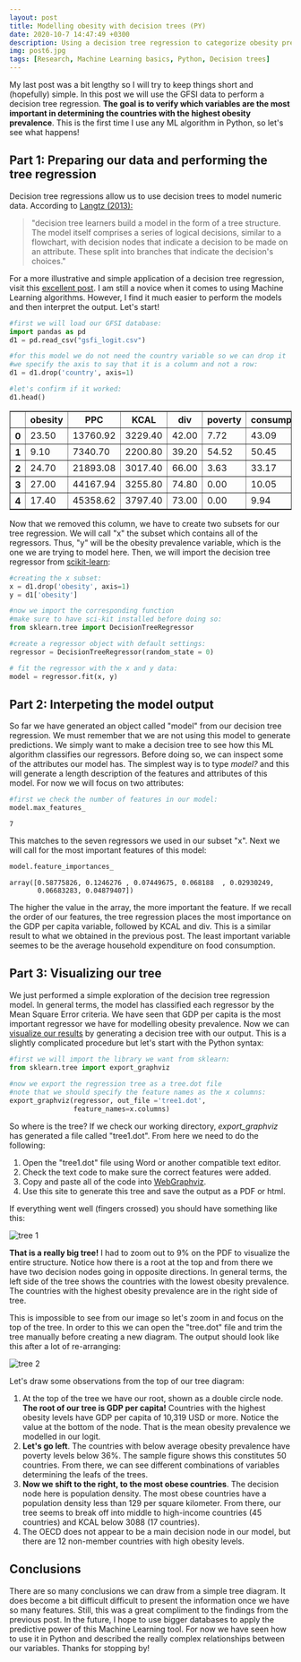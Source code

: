 ```yaml
---
layout: post
title: Modelling obesity with decision trees (PY)
date: 2020-10-7 14:47:49 +0300
description: Using a decision tree regression to categorize obesity prevalence in 112 countries
img: post6.jpg
tags: [Research, Machine Learning basics, Python, Decision trees]
---
```


My last post was a bit lengthy so I will try to keep things short and (hopefully) simple. In this post we will use the GFSI data to perform a decision tree regression. **The goal is to verify which variables are the most important in determining the countries with the highest obesity prevalence**. This is the first time I use any ML algorithm in Python, so let's see what happens!

## Part 1: Preparing our data and performing the tree regression

Decision tree regressions allow us to use decision trees to model numeric data. According to [Langtz (2013):](https://hub.packtpub.com/brett-lantz-shows-how-data-scientists-learn-building-algorithms-in-third-edition-machine-learning-r/) 
>"decision tree learners build a model in the form
>of a tree structure. The model itself comprises a series of logical decisions, similar to
>a flowchart, with decision nodes that indicate a decision to be made on an attribute.
>These split into branches that indicate the decision's choices."

For a more illustrative and simple application of a decision tree regression, visit this [excellent post](https://medium.com/swlh/making-data-trees-in-python-3a3ceb050cfd). I am still a novice when it comes to using Machine Learning algorithms. However, I find it much easier to perform the models and then interpret the output. Let's start!


```python
#first we will load our GFSI database:
import pandas as pd
d1 = pd.read_csv("gsfi_logit.csv")

#for this model we do not need the country variable so we can drop it
#we specify the axis to say that it is a column and not a row:
d1 = d1.drop('country', axis=1)

#let's confirm if it worked:
d1.head()
```




<div>
<style scoped>
    .dataframe tbody tr th:only-of-type {
        vertical-align: middle;
    }

    .dataframe tbody tr th {
        vertical-align: top;
    }

    .dataframe thead th {
        text-align: middle;
    }
</style>
<table border="1" class="dataframe">
  <thead>
    <tr style="text-align: middle;">
      <th></th>
      <th>obesity</th>
      <th>PPC</th>
      <th>KCAL</th>
      <th>div</th>
      <th>poverty</th>
      <th>consumption</th>
      <th>popdens</th>
      <th>OECD</th>
    </tr>
  </thead>
  <tbody>
    <tr>
      <th>0</th>
      <td>23.50</td>
      <td>13760.92</td>
      <td>3229.40</td>
      <td>42.00</td>
      <td>7.72</td>
      <td>43.09</td>
      <td>16.43</td>
      <td>0</td>
    </tr>
    <tr>
      <th>1</th>
      <td>9.10</td>
      <td>7340.70</td>
      <td>2200.80</td>
      <td>39.20</td>
      <td>54.52</td>
      <td>50.45</td>
      <td>21.61</td>
      <td>0</td>
    </tr>
    <tr>
      <th>2</th>
      <td>24.70</td>
      <td>21893.08</td>
      <td>3017.40</td>
      <td>66.00</td>
      <td>3.63</td>
      <td>33.17</td>
      <td>15.70</td>
      <td>0</td>
    </tr>
    <tr>
      <th>3</th>
      <td>27.00</td>
      <td>44167.94</td>
      <td>3255.80</td>
      <td>74.80</td>
      <td>0.00</td>
      <td>10.05</td>
      <td>3.06</td>
      <td>1</td>
    </tr>
    <tr>
      <th>4</th>
      <td>17.40</td>
      <td>45358.62</td>
      <td>3797.40</td>
      <td>73.00</td>
      <td>0.00</td>
      <td>9.94</td>
      <td>103.76</td>
      <td>1</td>
    </tr>
  </tbody>
</table>
</div>



Now that we removed this column, we have to create two subsets for our tree regression. We will call "x" the subset which contains all of the regressors. Thus, "y" will be the obesity prevalence variable, which is the one we are trying to model here. Then, we will import the decision tree regressor from [scikit-learn](https://scikit-learn.org/stable/modules/generated/sklearn.tree.DecisionTreeClassifier.html):


```python
#creating the x subset:
x = d1.drop('obesity', axis=1)
y = d1['obesity']

#now we import the corresponding function
#make sure to have sci-kit installed before doing so:
from sklearn.tree import DecisionTreeRegressor  

#create a regressor object with default settings:
regressor = DecisionTreeRegressor(random_state = 0)  

# fit the regressor with the x and y data:
model = regressor.fit(x, y)
```

## Part 2: Interpeting the model output

So far we have generated an object called "model" from our decision tree regression. We must remember that we are not using this model to generate predictions. We simply want to make a decision tree to see how this ML algorithm classifies our regressors. Before doing so, we can inspect some of the attributes our model has. The simplest way is to type *model?* and this will generate a length description of the features and attributes of this model. For now we will focus on two attributes:


```python
#first we check the number of features in our model:
model.max_features_
```




    7



This matches to the seven regressors we used in our subset "x". Next we will call for the most important features of this model:


```python
model.feature_importances_
```




    array([0.58775826, 0.1246276 , 0.07449675, 0.068188  , 0.02930249,
           0.06683283, 0.04879407])



The higher the value in the array, the more important the feature. If we recall the order of our features, the tree regression places the most importance on the GDP per capita variable, followed by KCAL and div. This is a similar result to what we obtained in the previous post. The least important variable seemes to be the average household expenditure on food consumption.

## Part 3: Visualizing our tree

We just performed a simple exploration of the decision tree regression model. In general terms, the model has classified each regressor by the Mean Square Error criteria. We have seen that GDP per capita is the most important regressor we have for modelling obesity prevalence. Now we can [visualize our results](https://www.geeksforgeeks.org/python-decision-tree-regression-using-sklearn/) by generating a decision tree with our output. This is a slightly complicated procedure but let's start with the Python syntax:


```python
#first we will import the library we want from sklearn:
from sklearn.tree import export_graphviz  
  
#now we export the regression tree as a tree.dot file
#note that we should specify the feature names as the x columns:
export_graphviz(regressor, out_file ='tree1.dot', 
                feature_names=x.columns) 
```

So where is the tree? If we check our working directory, *export_graphviz* has generated a file called "tree1.dot". From here we need to do the following:

1. Open the "tree1.dot" file using Word or another compatible text editor.
2. Check the text code to make sure the correct features were added.
3. Copy and paste all of the code into [WebGraphviz](http://www.webgraphviz.com).
4. Use this site to generate this tree and save the output as a PDF or html. 

If everything went well (fingers crossed) you should have something like this:

![tree 1]({{site.baseurl}}/assets/img/post6_p1.png)



**That is a really big tree!** I had to zoom out to 9% on the PDF to visualize the entire structure. Notice how there is a root at the top and from there we have two decision nodes going in opposite directions. In general terms, the left side of the tree shows the countries with the lowest obesity prevalence. The countries with the highest obesity prevalence are in the right side of tree. 

This is impossible to see from our image so let's zoom in and focus on the top of the tree. In order to this we can open the "tree.dot" file and trim the tree manually before creating a new diagram. The output should look like this after a lot of re-arranging:


![tree 2]({{site.baseurl}}/assets/img/post6_p2.png)


Let's draw some observations from the top of our tree diagram:

1. At the top of the tree we have our root, shown as a double circle node. **The root of our tree is GDP per capita!** Countries with the highest obesity levels have GDP per capita of 10,319 USD or more. Notice the value at the bottom of the node. That is the mean obesity prevalence we modelled in our logit. 
2. **Let's go left**. The countries with below average obesity prevalence have poverty levels below 36%. The sample figure shows this constitutes 50 countries. From there, we can see different combinations of variables determining the leafs of the trees.
3. **Now we shift to the right, to the most obese countries**. The decision node here is population density. The most obese countries have a population density less than 129 per square kilometer. From there, our tree seems to break off into middle to high-income countries (45 countries) and KCAL below 3088 (17 countries). 
4. The OECD does not appear to be a main decision node in our model, but there are 12 non-member countries with high obesity levels. 

## Conclusions
There are so many conclusions we can draw from a simple tree diagram. It does become a bit difficult difficult to present the information once we have so many features. Still, this was a great compliment to the findings from the previous post. In the future, I hope to use bigger databases to apply the predictive power of this Machine Learning tool. For now we have seen how to use it in Python and described the really complex relationships between our variables. Thanks for stopping by!

